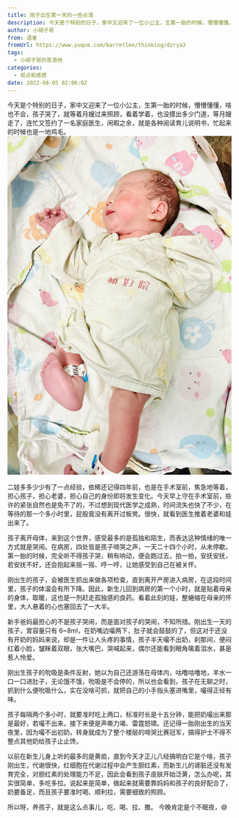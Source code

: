 ```yaml
---
title: 孩子出生第一天的一些点滴
description: 今天是个特别的日子，家中又迎来了一位小公主，生第一胎的时候，懵懵懂懂，啥也不会，孩子哭了，就等着月嫂过来照顾，看着学着，也没摸出多少门道，等月嫂走了，连忙又签约了一名家庭医生，闲暇之余，就是各种阅读育儿说明书，忙起来的时候也是一地鸡毛。二娃多多少少有了一点经验，依稀还记得四年前，也是在手术室前...
author: 小胡子哥
from: 语雀
fromUrl: https://www.yuque.com/barretlee/thinking/dzrya3
tags:
  - 小胡子哥的思源地
categories:
  - 观点和感想
date: 2022-08-05 02:06:02
---
```


今天是个特别的日子，家中又迎来了一位小公主，生第一胎的时候，懵懵懂懂，啥也不会，孩子哭了，就等着月嫂过来照顾，看着学着，也没摸出多少门道，等月嫂走了，连忙又签约了一名家庭医生，闲暇之余，就是各种阅读育儿说明书，忙起来的时候也是一地鸡毛。
![image](../blogimgs/2022/08/05/1659686204403-d9b72546-5b51-4bc0-94c6-69a2888c8b09.jpeg)


二娃多多少少有了一点经验，依稀还记得四年前，也是在手术室前，焦急地等着，担心孩子，担心老婆，担心自己的身份即将发生变化。今天早上守在手术室前，些许的紧张自然也是免不了的，不过想到现代医学之成熟，时间流失也快了不少，在等待的那一个多小时里，屁股竟没有离开过板凳。很快，就看到医生推着老婆和娃出来了。

孩子离开母体，来到这个世界，感受最多的是孤独和陌生，而表达这种情绪的唯一方式就是哭闹。在病房，四处皆是孩子啼哭之声，一天二十四个小时，从未停歇。第一胎的时候，完全听不得孩子哭，稍有响动，便会跑过去，拍一拍，安抚安抚，若安抚不好，还会抱起来摇一摇、哼一哼，让她感受到自己在被关怀。

刚出生的孩子，会被医生抓出来做各项检查，直到离开产房进入病房，在这段时间里，孩子的体温会有所下降。因此，新生儿回到病房的第一个小时，就是贴着母亲的身体，取暖，这也是一剂赶走孤独感的良药。看着此刻的娃，整蜷缩在母亲的怀里，大人悬着的心也塞回去了一大半。

新手爸妈最担心的不是孩子哭闹，而是面对孩子的哭闹，不知所措。刚出生一天的孩子，胃容量只有 6~8ml，在奶嘴边嘬两下，肚子就会鼓鼓的了，但这对于还没有开奶的妈妈来说，却是一件让人头疼的事情，孩子半天嘬不出奶，刹那间，便闷红着小脸，皱眯着双眼，张大嘴巴，哭喊起来，偶尔还能看到眼角噙着泪水，甚是惹人怜爱。

刚出生孩子的吮吸是条件反射，她以为自己还游荡在母体内，咕噜咕噜地，羊水一口一口进肚子，无论饿不饿，吮吸是不会停的，所以也会看到，孩子在无聊之时，抓到什么便吮吸什么，实在没啥可抓，就把自己的小手指头塞进嘴里，嘬得正经有味。


孩子每隔两个多小时，就要准时吃上两口，标准时长是十五分钟，能把奶嘬出来那是最好，若嘬不出来，接下来便是声嘶力竭、雷霆怒啸。还记得一胎刚出生的当天夜里，因为嘬不出初奶，转身就成为了整个楼层的啼哭比赛冠军，搞得护士不得不整点其他奶给孩子止止馋。

以前在新生儿身上听的最多的是黄疸，直到今天才正儿八经搞明白它是个啥，孩子刚出生，代谢很快，红细胞在代谢过程中会产生胆红素，而新生儿的肾脏还没有发育完全，对胆红素的处理能力不足，因此会看到孩子皮肤开始泛黄，怎么办呢，其实很简单，多吃多拉。说起来是简单，做起来就需要靠妈妈和孩子的良好配合了，奶要备足，而且孩子要准时喝、顺利拉，需要细致的照顾。

所以呀，养孩子，就是这么点事儿，吃、喝、拉、撒。
今晚肯定是个不眠夜，😄


